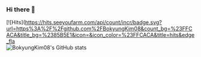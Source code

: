 ### Hi there 👋

[![Hits](https://hits.seeyoufarm.com/api/count/incr/badge.svg?url=https%3A%2F%2Fgithub.com%2FBokyungKim08&count_bg=%23FFCACA&title_bg=%2385B5E1&icon=&icon_color=%23FFCACA&title=hits&edge_fla  
![BokyungKim08's GitHub stats](https://github-readme-stats.vercel.app/api?username=BokyungKim08&show_icons=true)
